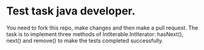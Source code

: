 # Test task  java developer. 


 You need to fork this repo, make changes and then make a pull request.
 The task is to implement three methods of IntIterable.IntIterator: hasNext(), next() and remove()
 to make the tests completed successfully.
